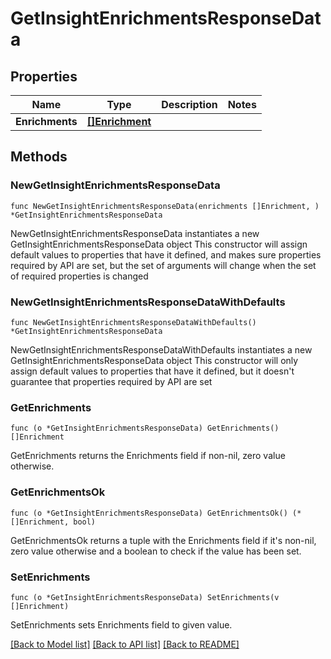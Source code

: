 # GetInsightEnrichmentsResponseData

## Properties

Name | Type | Description | Notes
------------ | ------------- | ------------- | -------------
**Enrichments** | [**[]Enrichment**](Enrichment.md) |  | 

## Methods

### NewGetInsightEnrichmentsResponseData

`func NewGetInsightEnrichmentsResponseData(enrichments []Enrichment, ) *GetInsightEnrichmentsResponseData`

NewGetInsightEnrichmentsResponseData instantiates a new GetInsightEnrichmentsResponseData object
This constructor will assign default values to properties that have it defined,
and makes sure properties required by API are set, but the set of arguments
will change when the set of required properties is changed

### NewGetInsightEnrichmentsResponseDataWithDefaults

`func NewGetInsightEnrichmentsResponseDataWithDefaults() *GetInsightEnrichmentsResponseData`

NewGetInsightEnrichmentsResponseDataWithDefaults instantiates a new GetInsightEnrichmentsResponseData object
This constructor will only assign default values to properties that have it defined,
but it doesn't guarantee that properties required by API are set

### GetEnrichments

`func (o *GetInsightEnrichmentsResponseData) GetEnrichments() []Enrichment`

GetEnrichments returns the Enrichments field if non-nil, zero value otherwise.

### GetEnrichmentsOk

`func (o *GetInsightEnrichmentsResponseData) GetEnrichmentsOk() (*[]Enrichment, bool)`

GetEnrichmentsOk returns a tuple with the Enrichments field if it's non-nil, zero value otherwise
and a boolean to check if the value has been set.

### SetEnrichments

`func (o *GetInsightEnrichmentsResponseData) SetEnrichments(v []Enrichment)`

SetEnrichments sets Enrichments field to given value.



[[Back to Model list]](../README.md#documentation-for-models) [[Back to API list]](../README.md#documentation-for-api-endpoints) [[Back to README]](../README.md)


